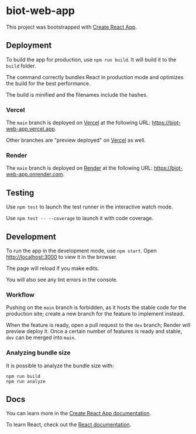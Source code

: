 # biot-web-app

This project was bootstrapped with [Create React App](https://github.com/facebook/create-react-app).

## Deployment

To build the app for production, use `npm run build`. It will build it to the `build` folder.

The command correctly bundles React in production mode and optimizes the build for the best performance.

The build is minified and the filenames include the hashes.

### Vercel

The `main` branch is deployed on [Vercel](https://vercel.com/b-iot/biot-web-app) at the following URL: <https://biot-web-app.vercel.app>.

Other branches are "preview deployed" on [Vercel](https://vercel.com/b-iot/biot-web-app) as well.

### Render

The `main` branch is deployed on [Render](https://dashboard.render.com/static/srv-bui2h4qpp1jgqvkc4b40) at the following URL: <https://biot-web-app.onrender.com>.

## Testing

Use `npm test` to launch the test runner in the interactive watch mode.

Use `npm test -- --coverage` to launch it with code coverage.

## Development

To run the app in the development mode, use `npm start`. Open [http://localhost:3000](http://localhost:3000) to view it in the browser.

The page will reload if you make edits.

You will also see any lint errors in the console.

### Workflow

Pushing on the `main` branch is forbidden, as it hosts the stable code for the production site; create a new branch for the feature to implement instead.

When the feature is ready, open a pull request to the `dev` branch; Render will preview deploy it. Once a certain number of features is ready and stable, `dev` can be merged into `main`.

### Analyzing bundle size

It is possible to analyze the bundle size with:

```shell
npm run build
npm run analyze
```

## Docs

You can learn more in the [Create React App documentation](https://facebook.github.io/create-react-app/docs/getting-started).

To learn React, check out the [React documentation](https://reactjs.org/).

